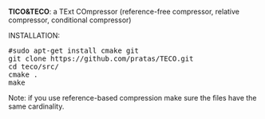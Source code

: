<b>TICO&TECO</b>: a TExt COmpressor (reference-free compressor, relative compressor, conditional compressor)

INSTALLATION:
<pre>
#sudo apt-get install cmake git
git clone https://github.com/pratas/TECO.git
cd teco/src/
cmake .
make
</pre>

Note: if you use reference-based compression make sure the files have the same cardinality.



